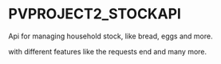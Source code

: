 # PVPROJECT2_STOCKAPI
Api for managing household stock, like bread, eggs and more.

with different features like the requests end and many more.
